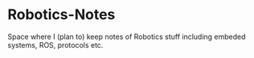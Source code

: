 # Robotics-Notes

Space where I (plan to) keep notes of Robotics stuff including embeded systems, ROS, protocols etc.
